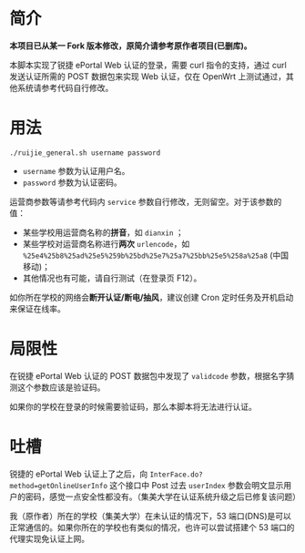 # 简介

**本项目已从某一 Fork 版本修改，原简介请参考原作者项目(已删库)。**  

本脚本实现了锐捷 ePortal Web 认证的登录，需要 curl 指令的支持，通过 curl 发送认证所需的 POST 数据包来实现 Web 认证，仅在 OpenWrt 上测试通过，其他系统请参考代码自行修改。

# 用法

```shell
./ruijie_general.sh username password
```

- `username` 参数为认证用户名。 
- `password` 参数为认证密码。  

运营商参数等请参考代码内 `service` 参数自行修改，无则留空。对于该参数的值：  

- 某些学校用运营商名称的**拼音**，如 `dianxin` ；  
- 某些学校对运营商名称进行**两次** `urlencode`，如 `%25e4%25b8%25ad%25e5%259b%25bd%25e7%25a7%25bb%25e5%258a%25a8` (中国移动)；  
- 其他情况也有可能，请自行测试（在登录页 F12）。

如你所在学校的网络会**断开认证/断电/抽风**，建议创建 Cron 定时任务及开机启动来保证在线率。  

# 局限性

在锐捷 ePortal Web 认证的 POST 数据包中发现了 `validcode` 参数，根据名字猜测这个参数应该是验证码。

如果你的学校在登录的时候需要验证码，那么本脚本将无法进行认证。


# 吐槽

锐捷的 ePortal Web 认证上了之后，向 `InterFace.do?method=getOnlineUserInfo` 这个接口中 Post 过去 `userIndex` 参数会明文显示用户的密码，感觉一点安全性都没有。（集美大学在认证系统升级之后已修复该问题）

我（原作者）所在的学校（集美大学）在未认证的情况下，53 端口(DNS)是可以正常通信的。如果你所在的学校也有类似的情况，也许可以尝试搭建个 53 端口的代理实现免认证上网。